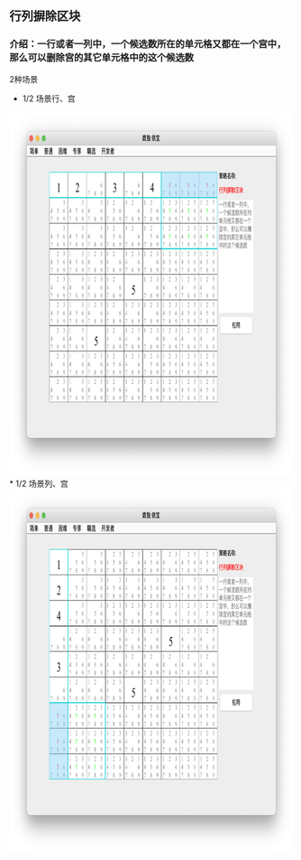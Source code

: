 ## 行列摒除区块      
### 介绍：一行或者一列中，一个候选数所在的单元格又都在一个宫中，那么可以删除宫的其它单元格中的这个候选数         
2种场景
* 1/2 场景行、宫   
<img src="picture/row_column_to_box_row_CN.png" width="825" height="645" >     
* 1/2 场景列、宫   
<img src="picture/row_column_to_box_column_CN.png" width="825" height="645" >     